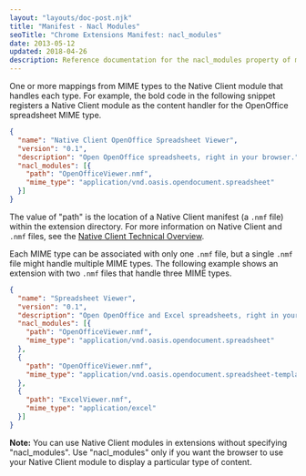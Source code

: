 ```yaml
---
layout: "layouts/doc-post.njk"
title: "Manifest - Nacl Modules"
seoTitle: "Chrome Extensions Manifest: nacl_modules"
date: 2013-05-12
updated: 2018-04-26
description: Reference documentation for the nacl_modules property of manifest.json.
---
```


One or more mappings from MIME types to the Native Client module that handles each type. For
example, the bold code in the following snippet registers a Native Client module as the content
handler for the OpenOffice spreadsheet MIME type.

```json
{
  "name": "Native Client OpenOffice Spreadsheet Viewer",
  "version": "0.1",
  "description": "Open OpenOffice spreadsheets, right in your browser.",
  "nacl_modules": [{
    "path": "OpenOfficeViewer.nmf",
    "mime_type": "application/vnd.oasis.opendocument.spreadsheet"
  }]
}
```

The value of "path" is the location of a Native Client manifest (a `.nmf` file) within the extension
directory. For more information on Native Client and `.nmf` files, see the [Native Client Technical
Overview][1].

Each MIME type can be associated with only one `.nmf` file, but a single `.nmf` file might handle
multiple MIME types. The following example shows an extension with two `.nmf` files that handle
three MIME types.

```json
{
  "name": "Spreadsheet Viewer",
  "version": "0.1",
  "description": "Open OpenOffice and Excel spreadsheets, right in your browser.",
  "nacl_modules": [{
    "path": "OpenOfficeViewer.nmf",
    "mime_type": "application/vnd.oasis.opendocument.spreadsheet"
  },
  {
    "path": "OpenOfficeViewer.nmf",
    "mime_type": "application/vnd.oasis.opendocument.spreadsheet-template"
  },
  {
    "path": "ExcelViewer.nmf",
    "mime_type": "application/excel"
  }]
}
```

<div class="aside aside--note"><strong>Note:</strong> You can use Native Client modules in extensions without specifying "nacl_modules". Use "nacl_modules" only if you want the browser to use your Native Client module to display a particular type of content.</div>

[1]: /docs/native-client/overview?csw=1

